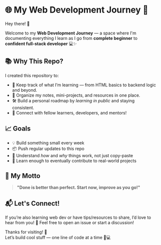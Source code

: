 # 🌐 My Web Development Journey 🚀

Hey there! 👋

Welcome to my **Web Development Journey** — a space where I'm documenting everything I learn as I go from **complete beginner** to **confident full-stack developer** 💻✨

## 📚 Why This Repo?

I created this repository to:
- 🧠 Keep track of what I’m learning — from HTML basics to backend logic and beyond.
- 📁 Organize my notes, mini-projects, and resources in one place.
- 🛠️ Build a personal roadmap by *learning in public* and staying consistent.
- 💬 Connect with fellow learners, developers, and mentors!

## 📈 Goals

- 💡 Build something small every week
- 📦 Push regular updates to this repo
- 🧩 Understand *how* and *why* things work, not just copy-paste
- 🎯 Learn enough to eventually contribute to real-world projects

## 🧠 My Motto

> **"Done is better than perfect. Start now, improve as you go!"**

## 📬 Let's Connect!

If you’re also learning web dev or have tips/resources to share, I’d love to hear from you!
💌 Feel free to open an issue or start a discussion!

Thanks for visiting! 🌟  
Let’s build cool stuff — one line of code at a time 🧱💻

